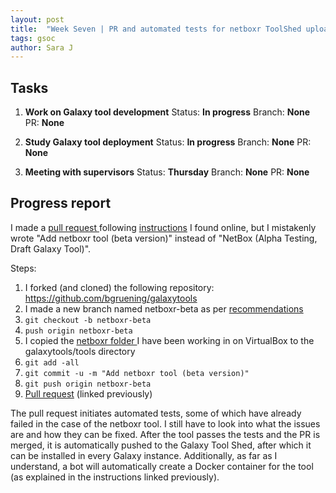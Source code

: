 ```yaml
---
layout: post
title:  "Week Seven | PR and automated tests for netboxr ToolShed upload"
tags: gsoc
author: Sara J
---
```


## Tasks
        
1. **Work on Galaxy tool development**
    Status: **In progress**
    Branch: **None**
    PR: **None** 
    
2. **Study Galaxy tool deployment**
    Status: **In progress**
    Branch: **None**
    PR: **None** 
             
3. **Meeting with supervisors**
    Status: **Thursday**
    Branch: **None**
    PR: **None** 


## Progress report

I made a [pull request ](https://github.com/bgruening/galaxytools/pull/1229) following [instructions](https://github.com/bgruening/galaxytools) I found online, but I mistakenly wrote "Add netboxr tool (beta version)" instead of "NetBox (Alpha Testing, Draft Galaxy Tool)".

Steps:
1. I forked (and cloned) the following repository: https://github.com/bgruening/galaxytools
2. I made a new branch named netboxr-beta as per [recommendations](https://github.com/bgruening/galaxytools/blob/6a2deb2f38472a2845123bd54e73b6bd115b3a0b/CONTRIBUTING.md)
3. `git checkout -b netboxr-beta`
4. `push origin netboxr-beta`
5. I copied the [netboxr folder ](https://github.com/mil2041/netboxr/commit/c2be3153b883a7233f00c314899a95cf6e9ab689) I have been working in on VirtualBox to the galaxytools/tools directory
6. `git add -all`
7. `git commit -u -m "Add netboxr tool (beta version)"`
8. `git push origin netboxr-beta`
9. [Pull request](https://github.com/bgruening/galaxytools/pull/1229) (linked previously)

The pull request initiates automated tests, some of which have already failed in the case of the netboxr tool. I still have to look into what the issues are and how they can be fixed. After the tool passes the tests and the PR is merged, it is automatically pushed to the Galaxy Tool Shed, after which it can be installed in every Galaxy instance. Additionally, as far as I understand, a bot will automatically create a Docker container for the tool (as explained in the instructions linked previously).
